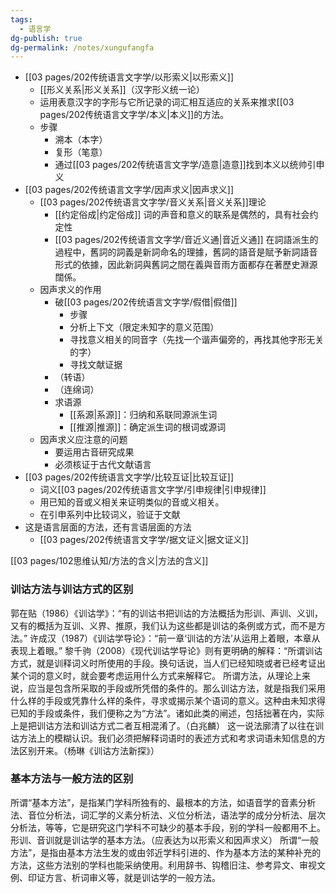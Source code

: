 ```yaml
---
tags:
  - 语言学
dg-publish: true
dg-permalink: /notes/xungufangfa
---
```

- [[03 pages/202传统语言文字学/以形索义\|以形索义]]
	- [[形义关系\|形义关系]]（汉字形义统一论）
	- 运用表意汉字的字形与它所记录的词汇相互适应的关系来推求[[03 pages/202传统语言文字学/本义\|本义]]的方法。
	- 步骤
		- 溯本（本字）
		- 复形（笔意）
		- 通过[[03 pages/202传统语言文字学/造意\|造意]]找到本义以统帅引申义
- [[03 pages/202传统语言文字学/因声求义\|因声求义]]
	- [[03 pages/202传统语言文字学/音义关系\|音义关系]]理论
		- [[约定俗成\|约定俗成]] 词的声音和意义的联系是偶然的，具有社会约定性
		- [[03 pages/202传统语言文字学/音近义通\|音近义通]]  在詞語派生的過程中，舊詞的詞義是新詞命名的理據，舊詞的語音是賦予新詞語音形式的依據，因此新詞與舊詞之間在義與音雨方面都存在著歷史淵源闊係。
	- 因声求义的作用
		- 破[[03 pages/202传统语言文字学/假借\|假借]]
			- 步骤
			- 分析上下文（限定未知字的意义范围）
			- 寻找意义相关的同音字（先找一个谐声偏旁的，再找其他字形无关的字）
			- 寻找文献证据
		- （转语）
		- （连绵词）
		- 求语源
			- [[系源\|系源]]：归纳和系联同源派生词
			- [[推源\|推源]]：确定派生词的根词或源词
	- 因声求义应注意的问题
		- 要运用古音研究成果
		- 必须核证于古代文献语言
- [[03 pages/202传统语言文字学/比较互证\|比较互证]]
	- 词义[[03 pages/202传统语言文字学/引申规律\|引申规律]]
	- 用已知的音或义相关来证明类似的音或义相关。
	- 在引申系列中比较词义，验证于文献
- 这是语言层面的方法，还有言语层面的方法
	- [[03 pages/202传统语言文字学/据文证义\|据文证义]]

[[03 pages/102思维认知/方法的含义\|方法的含义]]

### 训诂方法与训诂方式的区别
郭在贴（1986）《训诂学》：“有的训诂书把训诂的方法概括为形训、声训、义训，又有的概括为互训、义界、推原，我们认为这些都是训诂的条例或方式，而不是方法。”
许成汉（1987）《训诂学导论》：“前一章‘训诂的方法’从运用上着眼，本章从表现上着眼。”
黎千驹（2008）《现代训诂学导论》则有更明确的解释：“所谓训诂方式，就是训释词义时所使用的手段。换句话说，当人们已经知晓或者已经考证出某个词的意义时，就会要考虑运用什么方式来解释它。
所谓方法，从理论上来说，应当是包含所采取的手段或所凭借的条件的。那么训诂方法，就是指我们采用什么样的手段或凭靠什么样的条件，寻求或揭示某个语词的意义。这种由未知求得已知的手段或条件，我们便称之为“方法”。诸如此类的闸述，包括拙著在内，实际上是把训诂方法和训诂方式二者互相混淆了。（白兆麟）
这一说法廓清了以往在训诂方法上的模糊认识。我们必须把解释词语时的表述方式和考求词语未知信息的方法区别开来。（杨琳《训诂方法新探》）

### 基本方法与一般方法的区别
所谓“基本方法”，是指某门学科所独有的、最根本的方法，如语音学的音素分析法、音位分析法，词汇学的义素分析法、义位分析法，语法学的成分分析法、层次分析法，等等，它是研究这门学科不可缺少的基本手段，别的学科一般都用不上。形训、音训就是训诂学的基本方法。（应表达为以形索义和因声求义）
所谓“一般方法”，是指由基本方法生发的或由邻近学科引进的、作为基本方法的某种补充的方法，这些方法别的学科也能采纳使用。利用辞书、钩稽旧注、参考异文、审视文例、印证方言、析词审义等，就是训诂学的一般方法。